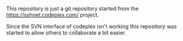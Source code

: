 This repository is just a git repository started from the https://sshnet.codeplex.com/ project.

Since the SVN interface of codeplex isn't working this repository was started to allow others to collaborate a bit easier.
